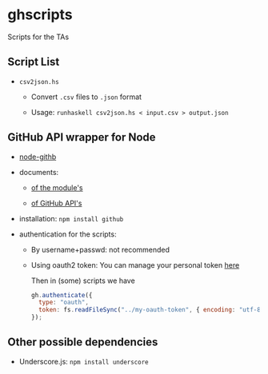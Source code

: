 ghscripts
=========

Scripts for the TAs

## Script List

- `csv2json.hs`

    * Convert `.csv` files to `.json` format

    * Usage: `runhaskell csv2json.hs < input.csv > output.json`

## GitHub API wrapper for Node
- [node-githb](https://github.com/mikedeboer/node-github)

- documents:

    * [of the module's](http://mikedeboer.github.io/node-github/#orgs)

    * [of GitHub API's](http://developer.github.com/v3/orgs/)

- installation: `npm install github`

- authentication for the scripts:

    * By username+passwd: not recommended

    * Using oauth2 token: You can manage your personal token [here](https://github.com/settings/applications)

        Then in (some) scripts we have

        ```javascript
        gh.authenticate({
          type: "oauth",
          token: fs.readFileSync("../my-oauth-token", { encoding: "utf-8" })
        });
        ```

## Other possible dependencies

- Underscore.js: `npm install underscore`
